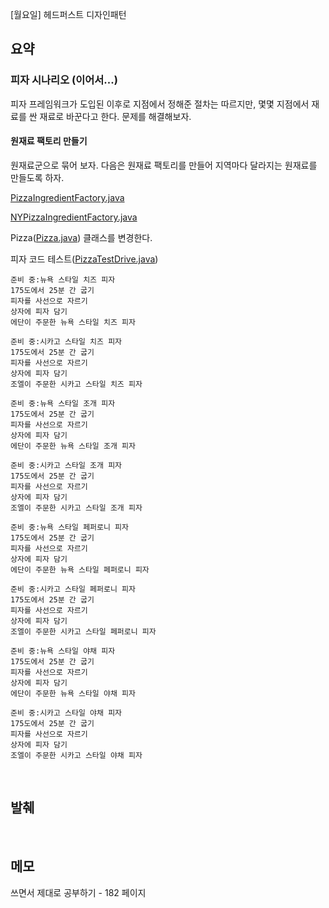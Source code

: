 [월요일] 헤드퍼스트 디자인패턴

## 요약

### 피자 시나리오 (이어서...)

피자 프레임워크가 도입된 이후로 지점에서 정해준 절차는 따르지만, 몇몇 지점에서 재료를 싼 재료로 바꾼다고 한다. 문제를 해결해보자.

#### 원재료 팩토리 만들기

원재료군으로 묶어 보자. 다음은 원재료 팩토리를 만들어 지역마다 달라지는 원재료를 만들도록 하자.

[PizzaIngredientFactory.java](../../headfirst-designpatterns/FactoryPattern/PizzaSystemUpdate/src/PizzaIngredientFactory.java)

[NYPizzaIngredientFactory.java](../../headfirst-designpatterns/FactoryPattern/PizzaSystemUpdate/src/NYPizzaIngredientFactory.java)

Pizza([Pizza.java](../../headfirst-designpatterns/FactoryPattern/PizzaSystemUpdate/src/Pizza.java)) 클래스를 변경한다.

피자 코드 테스트([PizzaTestDrive.java](../../headfirst-designpatterns/FactoryPattern/PizzaSystemUpdate/src/PizzaTestDrive.java))

```
준비 중:뉴욕 스타일 치즈 피자
175도에서 25분 간 굽기
피자를 사선으로 자르기 
상자에 피자 담기
에단이 주문한 뉴욕 스타일 치즈 피자

준비 중:시카고 스타일 치즈 피자
175도에서 25분 간 굽기
피자를 사선으로 자르기 
상자에 피자 담기
조엘이 주문한 시카고 스타일 치즈 피자

준비 중:뉴욕 스타일 조개 피자
175도에서 25분 간 굽기
피자를 사선으로 자르기 
상자에 피자 담기
에단이 주문한 뉴욕 스타일 조개 피자

준비 중:시카고 스타일 조개 피자
175도에서 25분 간 굽기
피자를 사선으로 자르기 
상자에 피자 담기
조엘이 주문한 시카고 스타일 조개 피자

준비 중:뉴욕 스타일 페퍼로니 피자
175도에서 25분 간 굽기
피자를 사선으로 자르기 
상자에 피자 담기
에단이 주문한 뉴욕 스타일 페퍼로니 피자

준비 중:시카고 스타일 페퍼로니 피자
175도에서 25분 간 굽기
피자를 사선으로 자르기 
상자에 피자 담기
조엘이 주문한 시카고 스타일 페퍼로니 피자

준비 중:뉴욕 스타일 야채 피자
175도에서 25분 간 굽기
피자를 사선으로 자르기 
상자에 피자 담기
에단이 주문한 뉴욕 스타일 야채 피자

준비 중:시카고 스타일 야채 피자
175도에서 25분 간 굽기
피자를 사선으로 자르기 
상자에 피자 담기
조엘이 주문한 시카고 스타일 야채 피자
```

</br>

## 발췌

</br>

## 메모

쓰면서 제대로 공부하기 - 182 페이지